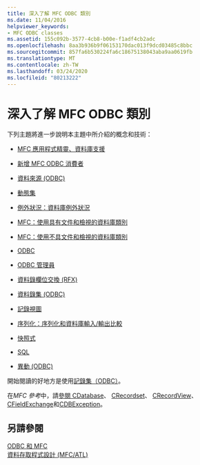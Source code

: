 ```yaml
---
title: 深入了解 MFC ODBC 類別
ms.date: 11/04/2016
helpviewer_keywords:
- MFC ODBC classes
ms.assetid: 155c092b-3577-4cb8-b00e-f1adf4cb2adc
ms.openlocfilehash: 8aa3b936b9f06153170dac013f9dcd03485c8bbc
ms.sourcegitcommit: 857fa6b530224fa6c18675138043aba9aa0619fb
ms.translationtype: MT
ms.contentlocale: zh-TW
ms.lasthandoff: 03/24/2020
ms.locfileid: "80213222"
---
```

# <a name="further-reading-about-the-mfc-odbc-classes"></a>深入了解 MFC ODBC 類別

下列主題將進一步說明本主題中所介紹的概念和技術：

- [MFC 應用程式精靈、資料庫支援](../../mfc/reference/database-support-mfc-application-wizard.md)

- [新增 MFC ODBC 消費者](../../mfc/reference/adding-an-mfc-odbc-consumer.md)

- [資料來源 (ODBC)](../../data/odbc/data-source-odbc.md)

- [動態集](../../data/odbc/dynaset.md)

- [例外狀況：資料庫例外狀況](../../mfc/exceptions-database-exceptions.md)

- [MFC：使用具有文件和檢視的資料庫類別](../../data/mfc-using-database-classes-with-documents-and-views.md)

- [MFC：使用不具文件和檢視的資料庫類別](../../data/mfc-using-database-classes-without-documents-and-views.md)

- [ODBC](../../data/odbc/odbc-basics.md)

- [ODBC 管理員](../../data/odbc/odbc-administrator.md)

- [資料錄欄位交換 (RFX)](../../data/odbc/record-field-exchange-rfx.md)

- [資料錄集 (ODBC)](../../data/odbc/recordset-odbc.md)

- [記錄視圖](../../data/record-views-mfc-data-access.md)

- [序列化：序列化和資料庫輸入/輸出比較](../../mfc/serialization-serialization-vs-database-input-output.md)

- [快照式](../../data/odbc/snapshot.md)

- [SQL](../../data/odbc/sql.md)

- [異動 (ODBC)](../../data/odbc/transaction-odbc.md)

開始閱讀的好地方是使用[記錄集（ODBC）](../../data/odbc/recordset-odbc.md)。

在*MFC 參考*中，請[參閱 CDatabase](../../mfc/reference/cdatabase-class.md)、 [CRecordset](../../mfc/reference/crecordset-class.md)、 [CRecordView](../../mfc/reference/crecordview-class.md)、 [CFieldExchange](../../mfc/reference/cfieldexchange-class.md)和[CDBException](../../mfc/reference/cdbexception-class.md)。

## <a name="see-also"></a>另請參閱

[ODBC 和 MFC](../../data/odbc/odbc-and-mfc.md)<br/>
[資料存取程式設計 (MFC/ATL)](../../data/data-access-programming-mfc-atl.md)
